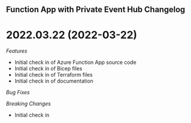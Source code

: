 ## Function App with Private Event Hub Changelog

<a name="2022.03.22"></a>
# 2022.03.22 (2022-03-22)

*Features*
* Initial check in of Azure Function App source code
* Initial check in of Bicep files
* Initial check in of Terraform files
* Initial check in of documentation

*Bug Fixes*

*Breaking Changes*
* Initial check in
